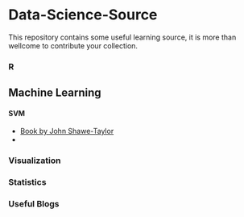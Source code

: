# Data-Science-Source
This repository contains some useful learning source, it is more than wellcome to contribute your collection.


### R

## Machine Learning


#### SVM


-  [Book by John Shawe-Taylor](http://www.support-vector.net/)
- 

### Visualization

### Statistics


### Useful Blogs

###


